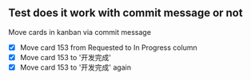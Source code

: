 ## Test does it work with commit message or not

Move cards in kanban via commit message

- [x] Move card 153 from Requested to In Progress column 
- [x] Move card 153 to '开发完成'
- [x] Move card 153 to '开发完成' again
